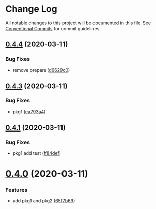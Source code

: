 # Change Log

All notable changes to this project will be documented in this file.
See [Conventional Commits](https://conventionalcommits.org) for commit guidelines.

## [0.4.4](https://github.com/why520crazy/ts-mono/compare/v0.4.3...v0.4.4) (2020-03-11)


### Bug Fixes

* remove prepare ([d6629c0](https://github.com/why520crazy/ts-mono/commit/d6629c0f47aa12b6e15fe1f307cdea27b656d518))





## [0.4.3](https://github.com/why520crazy/ts-mono/compare/v0.4.1...v0.4.3) (2020-03-11)


### Bug Fixes

* pkg1 ([ea793a4](https://github.com/why520crazy/ts-mono/commit/ea793a48a4a578120f0215b78336eb9988a4e2a4))





## [0.4.1](https://github.com/why520crazy/ts-mono/compare/v0.4.0...v0.4.1) (2020-03-11)


### Bug Fixes

* pkg1 add test ([ff84def](https://github.com/why520crazy/ts-mono/commit/ff84def44f7dede94208b2578510418baf87a00a))





# [0.4.0](https://github.com/why520crazy/ts-mono/compare/v0.3.0...v0.4.0) (2020-03-11)


### Features

* add pkg1 and pkg2 ([65f7b69](https://github.com/why520crazy/ts-mono/commit/65f7b690807e20bbbdea829c69393a5af4fd2254))
